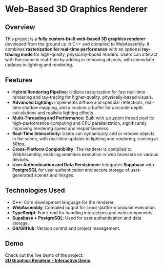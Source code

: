 # Web-Based 3D Graphics Renderer

## Overview
This project is a **fully custom-built web-based 3D graphics renderer** developed from the ground up in C++ and compiled to WebAssembly. It combines **rasterization for real-time performance** with an optional **ray-tracing mode** for high-quality, physically-based renders. Users can interact with the scene in real-time by adding or removing objects, with immediate updates to lighting and rendering.

## Features
- **Hybrid Rendering Pipeline:** Utilizes rasterization for fast real-time rendering and ray-tracing for higher-quality, physically-based visuals.
- **Advanced Lighting:** Implements diffuse and specular reflections, real-time shadow mapping, and a custom z-buffer for accurate depth calculations and realistic lighting effects.
- **Multi-Threading and Performance:** Built with a custom thread pool for high-performance computing and CPU parallelization, significantly improving rendering speed and responsiveness.
- **Real-Time Interactivity:** Users can dynamically add or remove objects in the scene, with real-time updates to lighting and rendering, running at 50fps.
- **Cross-Platform Compatibility:** The renderer is compiled to WebAssembly, enabling seamless execution in web browsers on various devices.
- **User Authentication and Data Persistence:** Integrates **Supabase** with **PostgreSQL** for user authentication and secure storage of user-generated scenes and images.

## Technologies Used
- **C++**: Core development language for the renderer.
- **WebAssembly**: Compiled output for cross-platform browser execution.
- **TypeScript**: Front-end for handling interactions and web components.
- **Supabase + PostgreSQL**: Used for user authentication and data storage.
- **Git/GitHub**: Version control and project management.

## Demo
Check out the live demo of the project:  
[**3D Graphics Renderer - Interactive Demo**](https://elliottf05.github.io/3D-Graphics/)